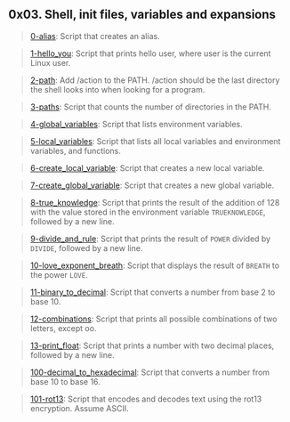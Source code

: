 ## **0x03**. Shell, init files, variables and expansions

> [0-alias](./0-alias): Script that creates an alias.

> [1-hello_you](./1-hello_you): Script that prints hello user, where user is the current Linux user.

> [2-path](./2-path): Add /action to the PATH. /action should be the last directory the shell looks into when looking for a program.

> [3-paths](./3-paths): Script that counts the number of directories in the PATH.

> [4-global_variables](./4-global_variables): Script that lists environment variables.

> [5-local_variables](./5-local_variables): Script that lists all local variables and environment variables, and functions.

> [6-create_local_variable](./6-create_local_variable): Script that creates a new local variable.

> [7-create_global_variable](./7-create_global_variable): Script that creates a new global variable.

> [8-true_knowledge](./8-true_knowledge): Script that prints the result of the addition of 128 with the value stored in the environment variable `TRUEKNOWLEDGE`, followed by a new line.

> [9-divide_and_rule](./9-divide_and_rule): Script that prints the result of `POWER` divided by `DIVIDE`, followed by a new line.

> [10-love_exponent_breath](./10-love_exponent_breath): Script that displays the result of `BREATH` to the power `LOVE`.

> [11-binary_to_decimal](./11-binary_to_decimal): Script that converts a number from base 2 to base 10.

> [12-combinations](./12-combinations): Script that prints all possible combinations of two letters, except oo.

> [13-print_float](./13-print_float): Script that prints a number with two decimal places, followed by a new line.

> [100-decimal_to_hexadecimal](./100-decimal_to_hexadecimal): Script that converts a number from base 10 to base 16.

> [101-rot13](./101-rot13): Script that encodes and decodes text using the rot13 encryption. Assume ASCII.
